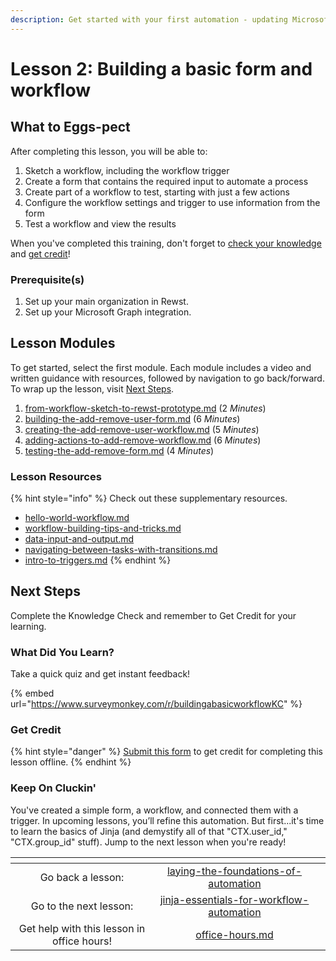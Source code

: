 ```yaml
---
description: Get started with your first automation - updating Microsoft Group membership.
---
```


# Lesson 2: Building a basic form and workflow

## **What to Eggs-pect**

After completing this lesson, you will be able to:

1. Sketch a workflow, including the workflow trigger
2. Create a form that contains the required input to automate a process
3. Create part of a workflow to test, starting with just a few actions
4. Configure the workflow settings and trigger to use information from the form
5. Test a workflow and view the results

When you've completed this training, don't forget to [check your knowledge](./#what-did-you-learn) and [get credit](./#get-credit)!

### **Prerequisite(s)**

1. Set up your main organization in Rewst.
2. Set up your Microsoft Graph integration.

## Lesson Modules

To get started, select the first module. Each module includes a video and written guidance with resources, followed by navigation to go back/forward. To wrap up the lesson, visit [Next Steps](./#next-steps).

1. [from-workflow-sketch-to-rewst-prototype.md](from-workflow-sketch-to-rewst-prototype.md "mention") (2 _Minutes_)
2. [building-the-add-remove-user-form.md](building-the-add-remove-user-form.md "mention") (6 _Minutes_)
3. [creating-the-add-remove-user-workflow.md](creating-the-add-remove-user-workflow.md "mention") (5 _Minutes_)
4. [adding-actions-to-add-remove-workflow.md](adding-actions-to-add-remove-workflow.md "mention") (6 _Minutes_)
5. [testing-the-add-remove-form.md](testing-the-add-remove-form.md "mention") (4 _Minutes_)

### Lesson Resources

{% hint style="info" %}
Check out these supplementary resources.

* [hello-world-workflow.md](../../getting-started/rewst-overview/hello-world-workflow.md "mention")
* [workflow-building-tips-and-tricks.md](../../getting-started/rewst-overview/workflow-building-tips-and-tricks.md "mention")
* [data-input-and-output.md](../../../documentation/workflows/data-input-and-output.md "mention")
* [navigating-between-tasks-with-transitions.md](../../../documentation/workflows/navigating-between-tasks-with-transitions.md "mention")
* [intro-to-triggers.md](../../../documentation/triggers/intro-to-triggers.md "mention")
{% endhint %}

## Next Steps

Complete the Knowledge Check and remember to Get Credit for your learning.&#x20;

### What Did You Learn?

Take a quick quiz and get instant feedback!

{% embed url="https://www.surveymonkey.com/r/buildingabasicworkflowKC" %}

### Get Credit

{% hint style="danger" %}
[Submit this form](https://app.rewst.io/form/38c7d9ca-1606-4a61-872e-884466850287) to get credit for completing this lesson offline.
{% endhint %}

### Keep On Cluckin'

You've created a simple form, a workflow, and connected them with a trigger. In upcoming lessons, you’ll refine this automation. But first...it's time to learn the basics of Jinja (and demystify all of that "CTX.user\_id," "CTX.group\_id" stuff). Jump to the next lesson when you're ready!

<table data-card-size="large" data-column-title-hidden data-view="cards" data-full-width="false"><thead><tr><th align="center"></th><th align="center"></th><th data-hidden data-card-target data-type="content-ref"></th></tr></thead><tbody><tr><td align="center">Go back a lesson:</td><td align="center"><a data-mention href="../laying-the-foundations-of-automation/">laying-the-foundations-of-automation</a></td><td></td></tr><tr><td align="center">Go to the next lesson:</td><td align="center"><a data-mention href="../jinja-essentials-for-workflow-automation/">jinja-essentials-for-workflow-automation</a></td><td></td></tr><tr><td align="center">Get help with this lesson in office hours!</td><td align="center"><a data-mention href="../../office-hours.md">office-hours.md</a></td><td></td></tr></tbody></table>
